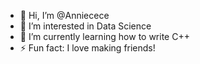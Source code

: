 - 👋 Hi, I’m @Anniecece
- 👀 I’m interested in Data Science
- 🌱 I’m currently learning how to write C++
- ⚡ Fun fact: I love making friends!

<!---
Anniecece/Anniecece is a ✨ special ✨ repository because its `README.md` (this file) appears on your GitHub profile.
You can click the Preview link to take a look at your changes.
--->
